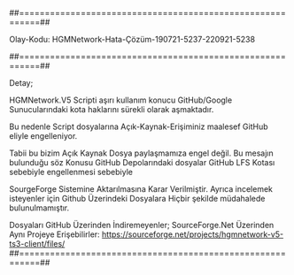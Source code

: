 ##==========================================================##

   Olay-Kodu: HGMNetwork-Hata-Çözüm-190721-5237-220921-5238
   
##==========================================================##

Detay;

HGMNetwork.V5 Scripti aşırı kullanım konucu
GitHub/Google Sunucularındaki kota haklarını sürekli olarak
aşmaktadır.

Bu nedenle Script dosyalarına
Açık-Kaynak-Erişiminiz maalesef GitHub eliyle engelleniyor.

Tabii bu bizim Açık Kaynak Dosya paylaşmamıza engel değil.
Bu mesajın bulunduğu söz Konusu GitHub Depolarındaki dosyalar 
GitHub LFS Kotası sebebiyle engellenmesi sebebiyle

SourgeForge Sistemine Aktarılmasına Karar Verilmiştir.
Ayrıca incelemek isteyenler için Github Üzerindeki Dosyalara
Hiçbir şekilde müdahalede bulunulmamıştır.

Dosyaları GitHub Üzerinden İndiremeyenler;
SourceForge.Net Üzerinden Aynı Projeye Erişebilirler:
https://sourceforge.net/projects/hgmnetwork-v5-ts3-client/files/
##==========================================================##
